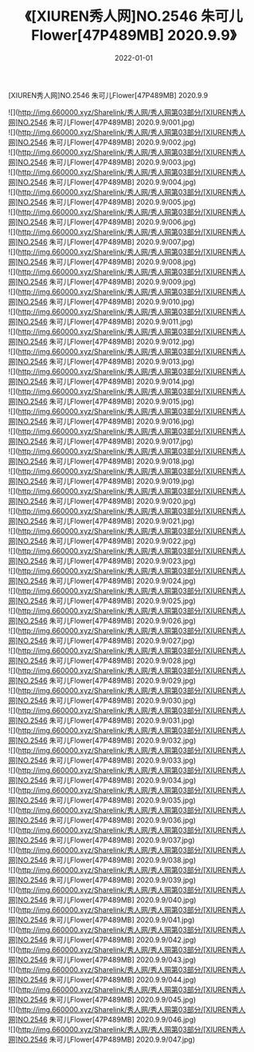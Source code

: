 ﻿---
layout: post
title:  《[XIUREN秀人网]NO.2546 朱可儿Flower[47P489MB] 2020.9.9》
date:   2022-01-01
img: http://img.660000.xyz/Sharelink/秀人网/秀人网第03部分/[XIUREN秀人网]NO.2546 朱可儿Flower[47P489MB] 2020.9.9/000.jpg
categories: [美女, 清纯, 唯美]
---

[XIUREN秀人网]NO.2546 朱可儿Flower[47P489MB] 2020.9.9

 ![](http://img.660000.xyz/Sharelink/秀人网/秀人网第03部分/[XIUREN秀人网]NO.2546 朱可儿Flower[47P489MB] 2020.9.9/001.jpg) <br>![](http://img.660000.xyz/Sharelink/秀人网/秀人网第03部分/[XIUREN秀人网]NO.2546 朱可儿Flower[47P489MB] 2020.9.9/002.jpg) <br>![](http://img.660000.xyz/Sharelink/秀人网/秀人网第03部分/[XIUREN秀人网]NO.2546 朱可儿Flower[47P489MB] 2020.9.9/003.jpg) <br>![](http://img.660000.xyz/Sharelink/秀人网/秀人网第03部分/[XIUREN秀人网]NO.2546 朱可儿Flower[47P489MB] 2020.9.9/004.jpg) <br>![](http://img.660000.xyz/Sharelink/秀人网/秀人网第03部分/[XIUREN秀人网]NO.2546 朱可儿Flower[47P489MB] 2020.9.9/005.jpg) <br>![](http://img.660000.xyz/Sharelink/秀人网/秀人网第03部分/[XIUREN秀人网]NO.2546 朱可儿Flower[47P489MB] 2020.9.9/006.jpg) <br>![](http://img.660000.xyz/Sharelink/秀人网/秀人网第03部分/[XIUREN秀人网]NO.2546 朱可儿Flower[47P489MB] 2020.9.9/007.jpg) <br>![](http://img.660000.xyz/Sharelink/秀人网/秀人网第03部分/[XIUREN秀人网]NO.2546 朱可儿Flower[47P489MB] 2020.9.9/008.jpg) <br>![](http://img.660000.xyz/Sharelink/秀人网/秀人网第03部分/[XIUREN秀人网]NO.2546 朱可儿Flower[47P489MB] 2020.9.9/009.jpg) <br>![](http://img.660000.xyz/Sharelink/秀人网/秀人网第03部分/[XIUREN秀人网]NO.2546 朱可儿Flower[47P489MB] 2020.9.9/010.jpg) <br>![](http://img.660000.xyz/Sharelink/秀人网/秀人网第03部分/[XIUREN秀人网]NO.2546 朱可儿Flower[47P489MB] 2020.9.9/011.jpg) <br>![](http://img.660000.xyz/Sharelink/秀人网/秀人网第03部分/[XIUREN秀人网]NO.2546 朱可儿Flower[47P489MB] 2020.9.9/012.jpg) <br>![](http://img.660000.xyz/Sharelink/秀人网/秀人网第03部分/[XIUREN秀人网]NO.2546 朱可儿Flower[47P489MB] 2020.9.9/013.jpg) <br>![](http://img.660000.xyz/Sharelink/秀人网/秀人网第03部分/[XIUREN秀人网]NO.2546 朱可儿Flower[47P489MB] 2020.9.9/014.jpg) <br>![](http://img.660000.xyz/Sharelink/秀人网/秀人网第03部分/[XIUREN秀人网]NO.2546 朱可儿Flower[47P489MB] 2020.9.9/015.jpg) <br>![](http://img.660000.xyz/Sharelink/秀人网/秀人网第03部分/[XIUREN秀人网]NO.2546 朱可儿Flower[47P489MB] 2020.9.9/016.jpg) <br>![](http://img.660000.xyz/Sharelink/秀人网/秀人网第03部分/[XIUREN秀人网]NO.2546 朱可儿Flower[47P489MB] 2020.9.9/017.jpg) <br>![](http://img.660000.xyz/Sharelink/秀人网/秀人网第03部分/[XIUREN秀人网]NO.2546 朱可儿Flower[47P489MB] 2020.9.9/018.jpg) <br>![](http://img.660000.xyz/Sharelink/秀人网/秀人网第03部分/[XIUREN秀人网]NO.2546 朱可儿Flower[47P489MB] 2020.9.9/019.jpg) <br>![](http://img.660000.xyz/Sharelink/秀人网/秀人网第03部分/[XIUREN秀人网]NO.2546 朱可儿Flower[47P489MB] 2020.9.9/020.jpg) <br>![](http://img.660000.xyz/Sharelink/秀人网/秀人网第03部分/[XIUREN秀人网]NO.2546 朱可儿Flower[47P489MB] 2020.9.9/021.jpg) <br>![](http://img.660000.xyz/Sharelink/秀人网/秀人网第03部分/[XIUREN秀人网]NO.2546 朱可儿Flower[47P489MB] 2020.9.9/022.jpg) <br>![](http://img.660000.xyz/Sharelink/秀人网/秀人网第03部分/[XIUREN秀人网]NO.2546 朱可儿Flower[47P489MB] 2020.9.9/023.jpg) <br>![](http://img.660000.xyz/Sharelink/秀人网/秀人网第03部分/[XIUREN秀人网]NO.2546 朱可儿Flower[47P489MB] 2020.9.9/024.jpg) <br>![](http://img.660000.xyz/Sharelink/秀人网/秀人网第03部分/[XIUREN秀人网]NO.2546 朱可儿Flower[47P489MB] 2020.9.9/025.jpg) <br>![](http://img.660000.xyz/Sharelink/秀人网/秀人网第03部分/[XIUREN秀人网]NO.2546 朱可儿Flower[47P489MB] 2020.9.9/026.jpg) <br>![](http://img.660000.xyz/Sharelink/秀人网/秀人网第03部分/[XIUREN秀人网]NO.2546 朱可儿Flower[47P489MB] 2020.9.9/027.jpg) <br>![](http://img.660000.xyz/Sharelink/秀人网/秀人网第03部分/[XIUREN秀人网]NO.2546 朱可儿Flower[47P489MB] 2020.9.9/028.jpg) <br>![](http://img.660000.xyz/Sharelink/秀人网/秀人网第03部分/[XIUREN秀人网]NO.2546 朱可儿Flower[47P489MB] 2020.9.9/029.jpg) <br>![](http://img.660000.xyz/Sharelink/秀人网/秀人网第03部分/[XIUREN秀人网]NO.2546 朱可儿Flower[47P489MB] 2020.9.9/030.jpg) <br>![](http://img.660000.xyz/Sharelink/秀人网/秀人网第03部分/[XIUREN秀人网]NO.2546 朱可儿Flower[47P489MB] 2020.9.9/031.jpg) <br>![](http://img.660000.xyz/Sharelink/秀人网/秀人网第03部分/[XIUREN秀人网]NO.2546 朱可儿Flower[47P489MB] 2020.9.9/032.jpg) <br>![](http://img.660000.xyz/Sharelink/秀人网/秀人网第03部分/[XIUREN秀人网]NO.2546 朱可儿Flower[47P489MB] 2020.9.9/033.jpg) <br>![](http://img.660000.xyz/Sharelink/秀人网/秀人网第03部分/[XIUREN秀人网]NO.2546 朱可儿Flower[47P489MB] 2020.9.9/034.jpg) <br>![](http://img.660000.xyz/Sharelink/秀人网/秀人网第03部分/[XIUREN秀人网]NO.2546 朱可儿Flower[47P489MB] 2020.9.9/035.jpg) <br>![](http://img.660000.xyz/Sharelink/秀人网/秀人网第03部分/[XIUREN秀人网]NO.2546 朱可儿Flower[47P489MB] 2020.9.9/036.jpg) <br>![](http://img.660000.xyz/Sharelink/秀人网/秀人网第03部分/[XIUREN秀人网]NO.2546 朱可儿Flower[47P489MB] 2020.9.9/037.jpg) <br>![](http://img.660000.xyz/Sharelink/秀人网/秀人网第03部分/[XIUREN秀人网]NO.2546 朱可儿Flower[47P489MB] 2020.9.9/038.jpg) <br>![](http://img.660000.xyz/Sharelink/秀人网/秀人网第03部分/[XIUREN秀人网]NO.2546 朱可儿Flower[47P489MB] 2020.9.9/039.jpg) <br>![](http://img.660000.xyz/Sharelink/秀人网/秀人网第03部分/[XIUREN秀人网]NO.2546 朱可儿Flower[47P489MB] 2020.9.9/040.jpg) <br>![](http://img.660000.xyz/Sharelink/秀人网/秀人网第03部分/[XIUREN秀人网]NO.2546 朱可儿Flower[47P489MB] 2020.9.9/041.jpg) <br>![](http://img.660000.xyz/Sharelink/秀人网/秀人网第03部分/[XIUREN秀人网]NO.2546 朱可儿Flower[47P489MB] 2020.9.9/042.jpg) <br>![](http://img.660000.xyz/Sharelink/秀人网/秀人网第03部分/[XIUREN秀人网]NO.2546 朱可儿Flower[47P489MB] 2020.9.9/043.jpg) <br>![](http://img.660000.xyz/Sharelink/秀人网/秀人网第03部分/[XIUREN秀人网]NO.2546 朱可儿Flower[47P489MB] 2020.9.9/044.jpg) <br>![](http://img.660000.xyz/Sharelink/秀人网/秀人网第03部分/[XIUREN秀人网]NO.2546 朱可儿Flower[47P489MB] 2020.9.9/045.jpg) <br>![](http://img.660000.xyz/Sharelink/秀人网/秀人网第03部分/[XIUREN秀人网]NO.2546 朱可儿Flower[47P489MB] 2020.9.9/046.jpg) <br>![](http://img.660000.xyz/Sharelink/秀人网/秀人网第03部分/[XIUREN秀人网]NO.2546 朱可儿Flower[47P489MB] 2020.9.9/047.jpg) <br>